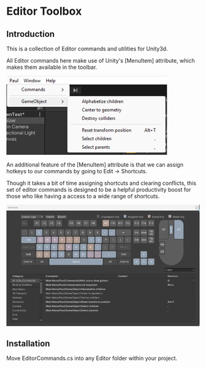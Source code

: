 # Editor Toolbox

## Introduction

This is a collection of Editor commands and utilities for Unity3d.

All Editor commands here make use of Unity's [MenuItem] attribute, which makes them available in the toolbar. 

![plot](./Documentation/Image/Menu.png)

An additional feature of the [MenuItem] attribute is that we can assign hotkeys to our commands by going to Edit -> Shortcuts. 

Though it takes a bit of time assigning shortcuts and clearing conflicts, this set of editor commands is designed to be a helpful productivity boost for those who like having a access to a wide range of shortcuts.

![plot](./Documentation/Image/Shortcuts.png)

## Installation

Move EditorCommands.cs into any Editor folder within your project.